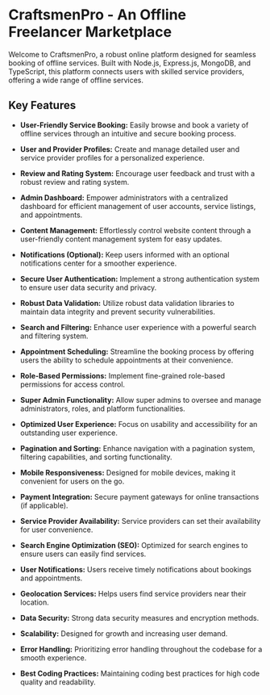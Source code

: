 # CraftsmenPro - An Offline Freelancer Marketplace

Welcome to CraftsmenPro, a robust online platform designed for seamless booking of offline services. Built with Node.js, Express.js, MongoDB, and TypeScript, this platform connects users with skilled service providers, offering a wide range of offline services.

## Key Features

- **User-Friendly Service Booking:** Easily browse and book a variety of offline services through an intuitive and secure booking process.

- **User and Provider Profiles:** Create and manage detailed user and service provider profiles for a personalized experience.

- **Review and Rating System:** Encourage user feedback and trust with a robust review and rating system.

- **Admin Dashboard:** Empower administrators with a centralized dashboard for efficient management of user accounts, service listings, and appointments.

- **Content Management:** Effortlessly control website content through a user-friendly content management system for easy updates.

- **Notifications (Optional):** Keep users informed with an optional notifications center for a smoother experience.

- **Secure User Authentication:** Implement a strong authentication system to ensure user data security and privacy.

- **Robust Data Validation:** Utilize robust data validation libraries to maintain data integrity and prevent security vulnerabilities.

- **Search and Filtering:** Enhance user experience with a powerful search and filtering system.

- **Appointment Scheduling:** Streamline the booking process by offering users the ability to schedule appointments at their convenience.

- **Role-Based Permissions:** Implement fine-grained role-based permissions for access control.

- **Super Admin Functionality:** Allow super admins to oversee and manage administrators, roles, and platform functionalities.

- **Optimized User Experience:** Focus on usability and accessibility for an outstanding user experience.

- **Pagination and Sorting:** Enhance navigation with a pagination system, filtering capabilities, and sorting functionality.

- **Mobile Responsiveness:** Designed for mobile devices, making it convenient for users on the go.

- **Payment Integration:** Secure payment gateways for online transactions (if applicable).

- **Service Provider Availability:** Service providers can set their availability for user convenience.

- **Search Engine Optimization (SEO):** Optimized for search engines to ensure users can easily find services.

- **User Notifications:** Users receive timely notifications about bookings and appointments.

- **Geolocation Services:** Helps users find service providers near their location.

- **Data Security:** Strong data security measures and encryption methods.

- **Scalability:** Designed for growth and increasing user demand.

- **Error Handling:** Prioritizing error handling throughout the codebase for a smooth experience.

- **Best Coding Practices:** Maintaining coding best practices for high code quality and readability.



